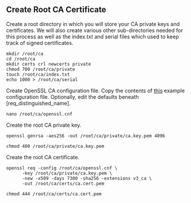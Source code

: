 ## Create Root CA Certificate

Create a root directory in which you will store your CA private keys and certificates. We will also create various other sub-directories needed for this process as well as the index.txt and serial files which used to keep track of signed certificates.
```
mkdir /root/ca
cd /root/ca
mkdir certs crl newcerts private
chmod 700 /root/ca/private
touch /root/ca/index.txt
echo 1000 > /root/ca/serial
```

Create OpenSSL CA configuration file. Copy the contents of [this](https://github.com/Bodayngo/openssl/blob/main/example-root-ca-config) example configuration file. Optionally, edit the defaults beneath [req_distinguished_name].
```
nano /root/ca/openssl.cnf
```

Create the root CA private key.
```
openssl genrsa -aes256 -out /root/ca/private/ca.key.pem 4096
```
```
chmod 400 /root/ca/private/ca.key.pem
```

Create the root CA certificate.
```
openssl req -config /root/ca/openssl.cnf \
      -key /root/ca/private/ca.key.pem \
      -new -x509 -days 7300 -sha256 -extensions v3_ca \
      -out /root/ca/certs/ca.cert.pem
```
```
chmod 444 /root/ca/certs/ca.cert.pem
```
